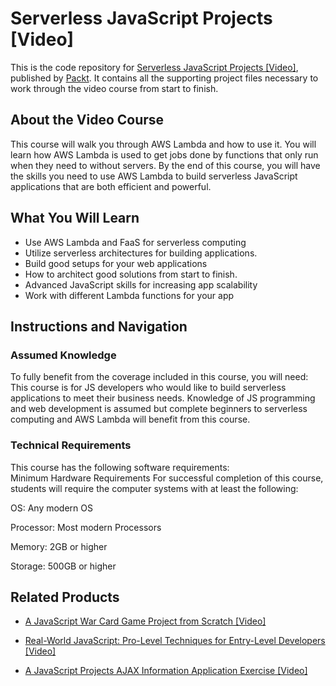 # Serverless JavaScript Projects [Video]
This is the code repository for [Serverless JavaScript Projects [Video]](https://www.packtpub.com/web-development/serverless-javascript-projects-video?utm_source=github&utm_medium=repository&utm_campaign=9781789137828), published by [Packt](https://www.packtpub.com/?utm_source=github). It contains all the supporting project files necessary to work through the video course from start to finish.
## About the Video Course
This course will walk you through AWS Lambda and how to use it. You will learn how AWS Lambda is used to get jobs done by functions that only run when they need to without servers. By the end of this course, you will have the skills you need to use AWS Lambda to build serverless JavaScript applications that are both efficient and powerful.

<H2>What You Will Learn</H2>
<DIV class=book-info-will-learn-text>
<UL>
<LI>Use AWS Lambda and FaaS for serverless computing 
<LI>Utilize serverless architectures for building applications. 
<LI>Build good setups for your web applications&nbsp; 
<LI>How to architect good solutions from start to finish. 
<LI>Advanced JavaScript skills for increasing app scalability 
<LI>Work with different Lambda functions for your app </LI></UL></DIV>

## Instructions and Navigation
### Assumed Knowledge
To fully benefit from the coverage included in this course, you will need:<br/>
This course is for JS developers who would like to build serverless applications to meet their business needs. Knowledge of JS programming and web development is assumed but complete beginners to serverless computing and AWS Lambda will benefit from this course.
### Technical Requirements
This course has the following software requirements:<br/>
Minimum Hardware Requirements
For successful completion of this course, students will require the computer systems with at least the following:


OS: Any modern OS



Processor: Most modern Processors



Memory: 2GB or higher



Storage: 500GB or higher

## Related Products
* [A JavaScript War Card Game Project from Scratch [Video]](https://www.packtpub.com/application-development/javascript-war-card-game-project-scratch-video?utm_source=github&utm_medium=repository&utm_campaign=9781789809459)

* [Real-World JavaScript: Pro-Level Techniques for Entry-Level Developers [Video]](https://www.packtpub.com/web-development/real-world-javascript-pro-level-techniques-entry-level-developers-video?utm_source=github&utm_medium=repository&utm_campaign=9781788838467)

* [A JavaScript Projects AJAX Information Application Exercise [Video]](https://www.packtpub.com/web-development/javascript-projects-ajax-information-application-exercise-video?utm_source=github&utm_medium=repository&utm_campaign=9781789615562)

